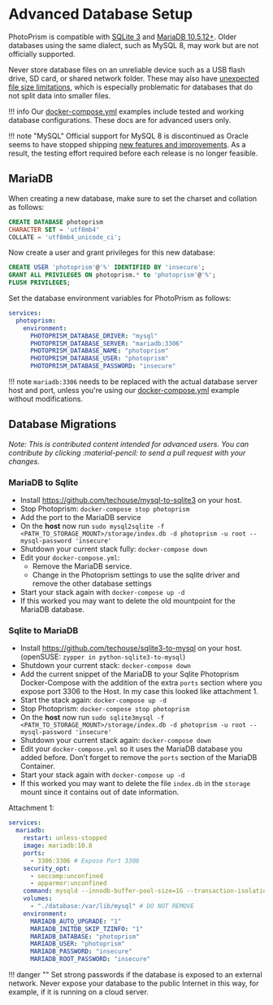 # Advanced Database Setup

PhotoPrism is compatible with [SQLite 3](https://www.sqlite.org/) and [MariaDB 10.5.12+](https://mariadb.org/).
Older databases using the same dialect, such as MySQL 8, may work but are not officially supported.

Never store database files on an unreliable device such as a USB flash drive, SD card, or shared network folder. These may also have [unexpected file size limitations](https://thegeekpage.com/fix-the-file-size-exceeds-the-limit-allowed-and-cannot-be-saved/), which is especially problematic for databases that do not split data into smaller files.

!!! info
    Our [docker-compose.yml](https://dl.photoprism.app/docker/) examples include
    tested and working database configurations. These docs are for advanced users only.

!!! note "MySQL"
    Official support for MySQL 8 is discontinued as Oracle seems to have stopped shipping [new features and improvements](https://github.com/photoprism/photoprism/issues/1764).
    As a result, the testing effort required before each release is no longer feasible.

## MariaDB ##

When creating a new database, make sure to set the charset and collation as follows:

```sql
CREATE DATABASE photoprism
CHARACTER SET = 'utf8mb4'
COLLATE = 'utf8mb4_unicode_ci';
```

Now create a user and grant privileges for this new database:

```sql
CREATE USER 'photoprism'@'%' IDENTIFIED BY 'insecure';
GRANT ALL PRIVILEGES ON photoprism.* to 'photoprism'@'%';
FLUSH PRIVILEGES;
```

Set the database environment variables for PhotoPrism as follows:

```yaml
services:
  photoprism:
    environment:
      PHOTOPRISM_DATABASE_DRIVER: "mysql"
      PHOTOPRISM_DATABASE_SERVER: "mariadb:3306"
      PHOTOPRISM_DATABASE_NAME: "photoprism"
      PHOTOPRISM_DATABASE_USER: "photoprism"
      PHOTOPRISM_DATABASE_PASSWORD: "insecure"
```

!!! note
    `mariadb:3306` needs to be replaced with the actual database server host and port, 
    unless you're using our [docker-compose.yml](https://dl.photoprism.app/docker/docker-compose.yml)
    example without modifications.

## Database Migrations ##

*Note: This is contributed content intended for advanced users. You can contribute by clicking :material-pencil: to send a pull request with your changes.*

### MariaDB to Sqlite ###

- Install <https://github.com/techouse/mysql-to-sqlite3> on your host.
- Stop Photoprism: `docker-compose stop photoprism`
- Add the port to the MariaDB service
- On the **host** now run `sudo mysql2sqlite -f <PATH_TO_STORAGE_MOUNT>/storage/index.db -d photoprism -u root --mysql-password 'insecure'`
- Shutdown your current stack fully: `docker-compose down`
- Edit your `docker-compose.yml`:
  - Remove the MariaDB service.
  - Change in the Photoprism settings to use the sqlite driver and remove the other database settings
- Start your stack again with `docker-compose up -d`
- If this worked you may want to delete the old mountpoint for the MariaDB database.

### Sqlite to MariaDB ###

- Install <https://github.com/techouse/sqlite3-to-mysql> on your host. (openSUSE: `zypper in python-sqlite3-to-mysql`)
- Shutdown your current stack: `docker-compose down`
- Add the current snippet of the MariaDB to your Sqlite Photoprism Docker-Compose with the addition of the extra `ports`
  section where you expose port 3306 to the Host. In my case this looked like attachment 1.
- Start the stack again: `docker-compose up -d`
- Stop Photoprism: `docker-compose stop photoprism`
- On the **host** now run `sudo sqlite3mysql -f <PATH_TO_STORAGE_MOUNT>/storage/index.db -d photoprism -u root --mysql-password 'insecure'`
- Shutdown your current stack again: `docker-compose down`
- Edit your `docker-compose.yml` so it uses the MariaDB database you added before. Don't forget to remove the `ports`
  section of the MariaDB Container.
- Start your stack again with `docker-compose up -d`
- If this worked you may want to delete the file `index.db` in the `storage` mount since it contains out of date
  information.

Attachment 1:

```yaml
services:
  mariadb:
    restart: unless-stopped
    image: mariadb:10.8
    ports:
      - 3306:3306 # Expose Port 3306 
    security_opt:
      - seccomp:unconfined
      - apparmor:unconfined
    command: mysqld --innodb-buffer-pool-size=1G --transaction-isolation=READ-COMMITTED --character-set-server=utf8mb4 --collation-server=utf8mb4_unicode_ci --max-connections=512 --innodb-rollback-on-timeout=OFF --innodb-lock-wait-timeout=120
    volumes:
      - "./database:/var/lib/mysql" # DO NOT REMOVE
    environment:
      MARIADB_AUTO_UPGRADE: "1"
      MARIADB_INITDB_SKIP_TZINFO: "1"
      MARIADB_DATABASE: "photoprism"
      MARIADB_USER: "photoprism"
      MARIADB_PASSWORD: "insecure"
      MARIADB_ROOT_PASSWORD: "insecure"
```

!!! danger ""
    Set strong passwords if the database is exposed to an external network. Never expose your database to the public
    Internet in this way, for example, if it is running on a cloud server.
